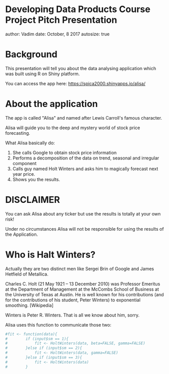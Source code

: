 Developing Data Products Course Project Pitch Presentation
========================================================
author: Vadim
date: October, 8 2017
autosize: true

Background
========================================================

This presentation will tell you about the data analysing application which was built using R on Shiny platform.

You can access the app here:
https://spica2000.shinyapps.io/alisa/


About the application
========================================================

The app is called "Alisa" and named after Lewis Carroll's famous character.

Alisa will guide you to the deep and mystery world of stock price forecasting.

What Alisa basically do:

1. She calls Google to obtain stock price information
2. Performs a decomposition of the data on trend, seasonal and irregular component
3. Calls guy named Holt Winters and asks him to magically forecast next year price.
4. Shows you the results.

DISCLAIMER
========================================================

You can ask Alisa about any ticker but use the results is totally at your own risk!

Under no circumstances Alisa will not be responsible for using the results of the Application.

Who is Halt Winters?
========================================================

Actually they are two distinct men like Sergei Brin of Google and James Hetfield of Metallica.

Charles C. Holt (21 May 1921 – 13 December 2010) was Professor Emeritus at the Department of Management at the McCombs School of Business at the University of Texas at Austin. He is well known for his contributions (and for the contributions of his student, Peter Winters) to exponential smoothing. [Wikipedia]

Winters is Peter R. Winters. That is all we know about him, sorry. 

Alisa uses this function to communicate those two:


```r
#fit <- function(data){
#        if (input$sm == 1){
#            fit <- HoltWinters(data, beta=FALSE, gamma=FALSE)
#        }else if (input$sm == 2){
#            fit <- HoltWinters(data, gamma=FALSE)
#        }else if (input$sm == 3){
#            fit <- HoltWinters(data)
#        }
```

